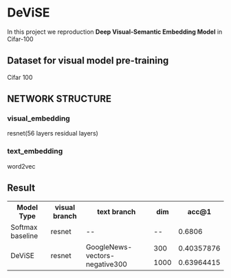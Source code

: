# DeViSE
In this project we reproduction **Deep Visual-Semantic Embedding Model** in Cifar-100 

## Dataset for visual model pre-training
Cifar 100 

## NETWORK STRUCTURE
### visual_embedding
   resnet(56 layers residual layers)
### text_embedding
   word2vec

## Result
<table>
  <tr>
    <th>Model Type</th>
    <th>visual branch</th>
    <th>text branch</th>
    <th>dim</th>
    <th>acc@1</th>
  </tr>
  <tr>
    <td>Softmax baseline</td>
    <td>resnet</td>
    <td>--</td>
    <td>--</td>
    <td>0.6806</td>
  </tr>
  <tr>
    <td rowspan="2">DeViSE</td>
    <td rowspan="2">resnet</td>
    <td rowspan="2">GoogleNews-vectors-negative300</td>
    <td>300</td>
    <td>0.40357876</td>
  </tr>
  <tr>
    <td>1000</td>
    <td>0.63964415</td>
  </tr>
</table>